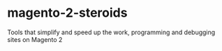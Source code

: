 # magento-2-steroids
Tools that simplify and speed up the work, programming and debugging sites on Magento 2
